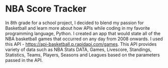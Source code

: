 # NBA Score Tracker
In 8th grade for a school project, I decided to blend my passion for Basketball and learn more about how APIs while coding in my favorite programming language, Python.
I created an app that would state all of the NBA basketball games that occurred on any day from 2008 onwards.
I used this API - https://api-basketball.p.rapidapi.com/games. This API provides variety of data such as NBA Stats DATA, Games, Livescore, Standings, Statistics, Teams, Players, Seasons and Leagues based on the parameters passed in the API.
